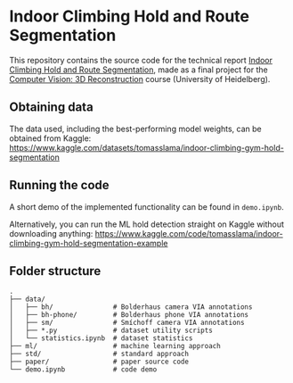 # Indoor Climbing Hold and Route Segmentation
This repository contains the source code for the technical report [Indoor Climbing Hold and Route Segmentation](TODO), made as a final project for the [Computer Vision: 3D Reconstruction](https://hci.iwr.uni-heidelberg.de/content/computer-vision-3d-reconstruction-ws-2223) course (University of Heidelberg).

## Obtaining data
The data used, including the best-performing model weights, can be obtained from Kaggle: https://www.kaggle.com/datasets/tomasslama/indoor-climbing-gym-hold-segmentation

## Running the code
A short demo of the implemented functionality can be found in `demo.ipynb`.

Alternatively, you can run the ML hold detection straight on Kaggle without downloading anything: https://www.kaggle.com/code/tomasslama/indoor-climbing-gym-hold-segmentation-example

## Folder structure

```
.
├── data/
│   ├── bh/               # Bolderhaus camera VIA annotations
│   ├── bh-phone/         # Bolderhaus phone VIA annotations
│   ├── sm/               # Smíchoff camera VIA annotations
│   ├── *.py              # dataset utility scripts
│   └── statistics.ipynb  # dataset statistics
├── ml/                   # machine learning approach
├── std/                  # standard approach
├── paper/                # paper source code
└── demo.ipynb            # code demo
```
